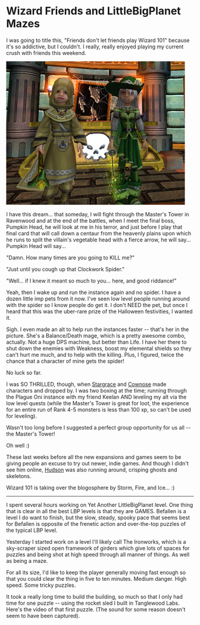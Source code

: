 # Wizard Friends and LittleBigPlanet Mazes

I was going to title this, "Friends don't let friends play Wizard 101" because it's so addictive, but I couldn't. I really, really enjoyed playing my current crush with friends this weekend.

![](../uploads/2008/11/wizardgraphicalclient-2008-11-10-00-53-52-28.jpg "wizardgraphicalclient-2008-11-10-00-53-52-28")

I have this dream... that someday, I will fight through the Master's Tower in Ravenwood and at the end of the battles, when I meet the final boss, Pumpkin Head, he will look at me in his terror, and just before I play that final card that will call down a centaur from the heavenly plains upon which he runs to split the villain's vegetable head with a fierce arrow, he will say... Pumpkin Head will say...

"Damn. How many times are you going to KILL me?"

"Just until you cough up that Clockwork Spider."

"Well... if I knew it meant so much to you... here, and good riddance!"

Yeah, then I wake up and run the instance again and no spider. I have a dozen little imp pets from it now. I've seen low level people running around with the spider so I know people do get it. I don't NEED the pet, but once I heard that this was the uber-rare prize of the Halloween festivities, I wanted it.

Sigh. I even made an alt to help run the instances faster -- that's her in the picture. She's a Balance/Death mage, which is a pretty awesome combo, actually. Not a huge DPS machine, but better than Life. I have her there to shut down the enemies with Weakness, boost my elemental shields so they can't hurt me much, and to help with the killing. Plus, I figured, twice the chance that a character of mine gets the spider!

No luck so far.

I was SO THRILLED, though, when [Stargrace](http://mmoquests.com/2008/11/08/wandering-through-wizard101/) and [Cownose](http://cownosethe50poundcat.blogspot.com/) made characters and dropped by. I was two boxing at the time; running through the Plague Oni instance with my friend Keelan AND leveling my alt via the low level quests (while the Master's Tower is great for loot, the experience for an entire run of Rank 4-5 monsters is less than 100 xp, so can't be used for leveling). 

Wasn't too long before I suggested a perfect group opportunity for us all -- the Master's Tower!

Oh well :)

These last weeks before all the new expansions and games seem to be giving people an excuse to try out newer, indie games. And though I didn't see him online, [Hudson](http://hudshideout.com/blog/?p=1029) was also running around, crisping ghosts and skeletons.

Wizard 101 is taking over the blogosphere by Storm, Fire, and Ice... :)

---

I spent several hours working on Yet Another LittleBigPlanet level. One thing that is clear in all the best LBP levels is that they are GAMES. Befallen is a level I do want to finish, but the slow, steady, spooky pace that seems best for Befallen is opposite of the frenetic action and over-the-top puzzles of the typical LBP level.

Yesterday I started work on a level I'll likely call The Ironworks, which is a sky-scraper sized open framework of girders which give lots of spaces for puzzles and being shot at high speed through all manner of things. As well as being a maze.

For all its size, I'd like to keep the player generally moving fast enough so that you could clear the thing in five to ten minutes. Medium danger. High speed. Some tricky puzzles.

It took a really long time to build the building, so much so that I only had time for one puzzle -- using the rocket sled I built in Tanglewood Labs. Here's the video of that first puzzle. (The sound for some reason doesn't seem to have been captured).



